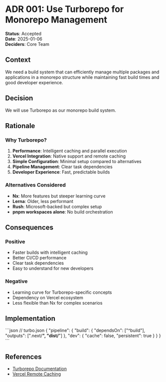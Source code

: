 # ADR 001: Use Turborepo for Monorepo Management

**Status**: Accepted  
**Date**: 2025-01-06  
**Deciders**: Core Team

## Context

We need a build system that can efficiently manage multiple packages and applications in a monorepo structure while maintaining fast build times and good developer experience.

## Decision

We will use Turborepo as our monorepo build system.

## Rationale

### Why Turborepo?

1. **Performance**: Intelligent caching and parallel execution
2. **Vercel Integration**: Native support and remote caching
3. **Simple Configuration**: Minimal setup compared to alternatives
4. **Pipeline Management**: Clear task dependencies
5. **Developer Experience**: Fast, predictable builds

### Alternatives Considered

- **Nx**: More features but steeper learning curve
- **Lerna**: Older, less performant
- **Rush**: Microsoft-backed but complex setup
- **pnpm workspaces alone**: No build orchestration

## Consequences

### Positive
- Faster builds with intelligent caching
- Better CI/CD performance
- Clear task dependencies
- Easy to understand for new developers

### Negative
- Learning curve for Turborepo-specific concepts
- Dependency on Vercel ecosystem
- Less flexible than Nx for complex scenarios

## Implementation

\`\`\`json
// turbo.json
{
  "pipeline": {
    "build": {
      "dependsOn": ["^build"],
      "outputs": [".next/**", "dist/**"]
    },
    "dev": {
      "cache": false,
      "persistent": true
    }
  }
}
\`\`\`

## References

- [Turborepo Documentation](https://turbo.build/repo/docs)
- [Vercel Remote Caching](https://vercel.com/docs/monorepos/remote-caching)
